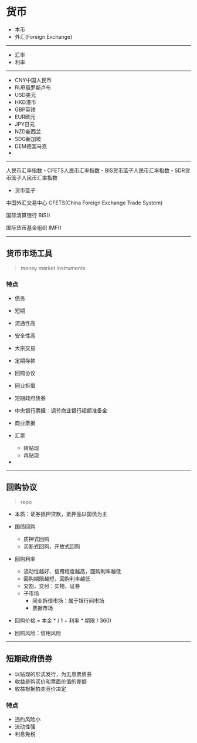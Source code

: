 # 货币



- 本币
- 外汇(Foreign Exchange)

---


- 汇率
- 利率

---

- CNY中国人民币
- RUB俄罗斯卢布
- USD美元
- HKD港币
- GBP英镑
- EUR欧元
- JPY日元
- NZD新西兰
- SDG新加坡
- DEM德国马克
-

---

人民币汇率指数
    - CFETS人民币汇率指数
    - BIS货币篮子人民币汇率指数
    - SDR货币篮子人民币汇率指数

- 货币篮子

中国外汇交易中心
CFETS(China Foreign Exchange Trade System)

国际清算银行
BIS()


国际货币基金组织
IMF()


---

## 货币市场工具
> money market instruments


### 特点
- 债务
- 短期
- 流通性高
- 安全性高
- 大宗交易




- 定期存款
- 回购协议
- 同业拆借

- 短期政府债券
- 中央银行票据：调节商业银行超额准备金

- 商业票据
- 汇票
    - 转贴现
    - 再贴现
-

---

## 回购协议
> repo


- 本质：证券抵押贷款，抵押品以国债为主

- 国债回购
    - 质押式回购
    - 买断式回购，开放式回购

- 回购利率
    - 流动性越好、信用程度越高，回购利率越低
    - 回购期限越短，回购利率越低
    - 交割，交付：实物，证券
    - 子市场
        - 同业拆借市场：属于银行间市场
        - 票据市场

- 回购价格 = 本金 * ( 1 + 利率 * 期限 / 360)

- 回购风险：信用风险


---

## 短期政府债券
- 以贴现的形式发行，为无息票债券
- 收益是购买价和票面价值的差额
- 收益根据拍卖竞价决定

### 特点
- 违约风险小
- 流动性强
- 利息免税

